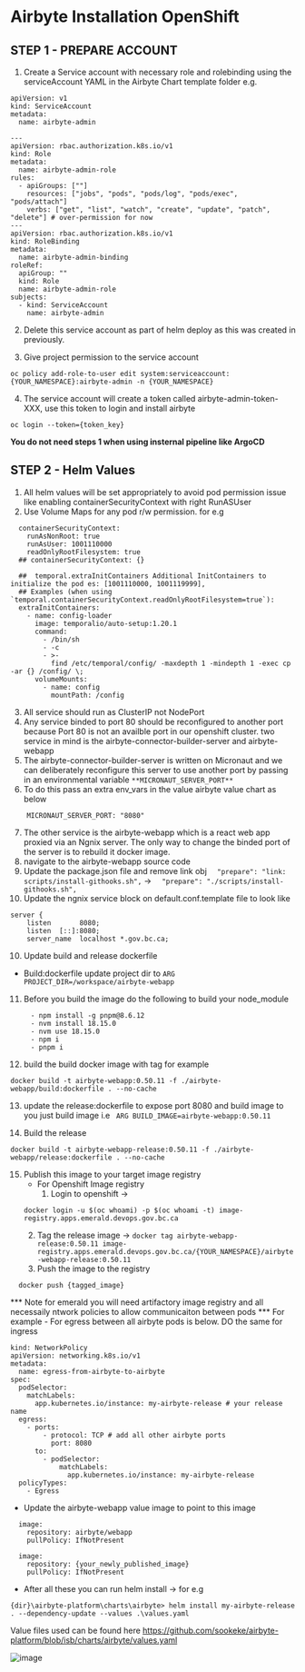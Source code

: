 # Airbyte Installation OpenShift

## STEP 1 - PREPARE ACCOUNT

1. Create a Service account with necessary role and rolebinding using the serviceAccount YAML in the Airbyte Chart template folder e.g.




```
apiVersion: v1
kind: ServiceAccount
metadata:
  name: airbyte-admin

---
apiVersion: rbac.authorization.k8s.io/v1
kind: Role
metadata:
  name: airbyte-admin-role
rules:
  - apiGroups: [""]
    resources: ["jobs", "pods", "pods/log", "pods/exec", "pods/attach"]
    verbs: ["get", "list", "watch", "create", "update", "patch", "delete"] # over-permission for now
---
apiVersion: rbac.authorization.k8s.io/v1
kind: RoleBinding
metadata:
  name: airbyte-admin-binding
roleRef:
  apiGroup: ""
  kind: Role
  name: airbyte-admin-role
subjects:
  - kind: ServiceAccount
    name: airbyte-admin

```
2. Delete this service account as part of helm deploy as this was created in previously.

3.  Give project permission to the service account

```
oc policy add-role-to-user edit system:serviceaccount:{YOUR_NAMESPACE}:airbyte-admin -n {YOUR_NAMESPACE}
```
4. The service account will create a token called airbyte-admin-token-XXX, use this token to login and install airbyte
```
oc login --token={token_key}
```
**You do not need steps 1 when using insternal pipeline like ArgoCD**

## STEP 2 - Helm Values

1. All helm values will be set appropriately to avoid pod permission issue like enabling containerSecurityContext with right RunASUser
2. Use Volume Maps for any pod r/w permission. for e.g 

```
  containerSecurityContext:
    runAsNonRoot: true
    runAsUser: 1001110000
    readOnlyRootFilesystem: true
  ## containerSecurityContext: {}

  ##  temporal.extraInitContainers Additional InitContainers to initialize the pod es: [1001110000, 1001119999], 
  ## Examples (when using `temporal.containerSecurityContext.readOnlyRootFilesystem=true`):
  extraInitContainers:
    - name: config-loader
      image: temporalio/auto-setup:1.20.1
      command:
        - /bin/sh
        - -c
        - >-
          find /etc/temporal/config/ -maxdepth 1 -mindepth 1 -exec cp -ar {} /config/ \;
      volumeMounts:
        - name: config
          mountPath: /config
```
3.  All service should run as ClusterIP not NodePort
4.  Any service binded to port 80 should be reconfigured to another port because Port 80 is not an availble port in our openshift cluster. two service in mind is the airbyte-connector-builder-server and airbyte-webapp 
5.  The airbyte-connector-builder-server is written on Micronaut and we can deliberately reconfigure this server to use another port by passing in an environmental variable `**MICRONAUT_SERVER_PORT**`
6. To do this pass an extra env_vars in the value airbyte value chart as below

``` env_vars: 
    MICRONAUT_SERVER_PORT: "8080"
```
7. The other service is the airbyte-webapp which is a react web app proxied via an Ngnix server. The only way to change the binded port of the server is to rebuild it docker image.
8.  navigate to the airbyte-webapp source code
9. Update the package.json file and remove link obj `  "prepare": "link: scripts/install-githooks.sh",` -> `  "prepare": "./scripts/install-githooks.sh",`
9.  Update the ngnix service block on default.conf.template file to look like 
```
server {
    listen       8080;
    listen  [::]:8080;
    server_name  localhost *.gov.bc.ca;
```
10. Update build and release dockerfile
- Build:dockerfile update project dir to 
```ARG PROJECT_DIR=/workspace/airbyte-webapp```
11.  Before you build the image do the following to build your node_module
```
     - npm install -g pnpm@8.6.12
     - nvm install 18.15.0
     - nvm use 18.15.0
     - npm i
     - pnpm i
```
12. build the build docker image with tag for example 
``` 
docker build -t airbyte-webapp:0.50.11 -f ./airbyte-webapp/build:dockerfile . --no-cache
```
13. update the release:dockerfile to expose port 8080 and build image to you just build image i.e 
``` ARG BUILD_IMAGE=airbyte-webapp:0.50.11```

14. Build the release
```
docker build -t airbyte-webapp-release:0.50.11 -f ./airbyte-webapp/release:dockerfile . --no-cache
```
15. Publish this image to your target image registry
    - For Openshift Image registry
       1. Login to openshift ->          
	```
	docker login -u $(oc whoami) -p $(oc whoami -t) image-registry.apps.emerald.devops.gov.bc.ca
	```
       2. Tag the release image ->
``` docker tag airbyte-webapp-release:0.50.11 image-registry.apps.emerald.devops.gov.bc.ca/{YOUR_NAMESPACE}/airbyte-webapp-release:0.50.11 ```
       3. Push the image to the registry
  ```
	docker push {tagged_image}
  ```
  *** Note for emerald you will need artifactory image registry and all necessaily ntwork policies to allow communicaiton between pods *** 
For example - For egress between all airbyte pods is below. DO the same for ingress
```
kind: NetworkPolicy
apiVersion: networking.k8s.io/v1
metadata:
  name: egress-from-airbyte-to-airbyte
spec:
  podSelector:
    matchLabels:
      app.kubernetes.io/instance: my-airbyte-release # your release name
  egress:
    - ports:
        - protocol: TCP # add all other airbyte ports
          port: 8080
      to:
        - podSelector:
            matchLabels:
              app.kubernetes.io/instance: my-airbyte-release
  policyTypes:
    - Egress

```
- Update the airbyte-webapp value image to point to this image
```
  image:
    repository: airbyte/webapp
    pullPolicy: IfNotPresent

  image:
    repository: {your_newly_published_image}
    pullPolicy: IfNotPresent
```
- After all these you can run helm install -> for e.g 
```
{dir}\airbyte-platform\charts\airbyte> helm install my-airbyte-release . --dependency-update --values .\values.yaml

```
Value files used can be found here
https://github.com/sookeke/airbyte-platform/blob/isb/charts/airbyte/values.yaml

![image](https://github.com/sookeke/airbyte-platform/assets/76934070/c4209e03-c6fd-4cf3-95f6-56df8f404620)

